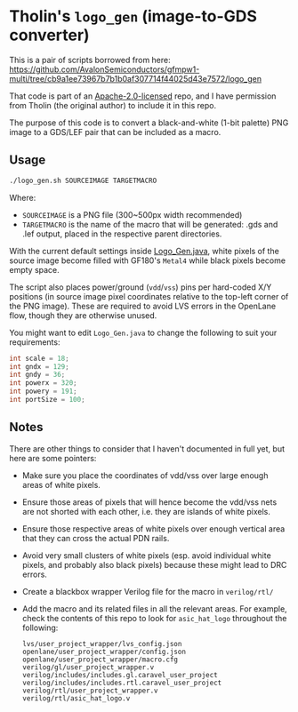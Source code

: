 # Tholin's `logo_gen` (image-to-GDS converter)

This is a pair of scripts borrowed from here: https://github.com/AvalonSemiconductors/gfmpw1-multi/tree/cb9a1ee73967b7b1b0af307714f44025d43e7572/logo_gen

That code is part of an [Apache-2.0-licensed](https://github.com/AvalonSemiconductors/gfmpw1-multi/blob/main/LICENSE) repo, and I have permission from Tholin (the original author) to include it in this repo.

The purpose of this code is to convert a black-and-white (1-bit palette) PNG image to a GDS/LEF pair that can be included as a macro.

## Usage

```bash
./logo_gen.sh SOURCEIMAGE TARGETMACRO
```

Where:

*   `SOURCEIMAGE` is a PNG file (300~500px width recommended)
*   `TARGETMACRO` is the name of the macro that will be generated: .gds and .lef output, placed in the respective parent directories.

With the current default settings inside [Logo_Gen.java](./LogoGen.java), white pixels of the source image become filled with GF180's `Metal4` while black pixels become empty space.

The script also places power/ground (`vdd`/`vss`) pins per hard-coded X/Y positions (in source image pixel coordinates relative to the top-left corner of the PNG image). These are required to avoid LVS errors in the OpenLane flow, though they are otherwise unused.

You might want to edit `Logo_Gen.java` to change the following to suit your requirements:

```java
int scale = 18;
int gndx = 129;
int gndy = 36;
int powerx = 320;
int powery = 191;
int portSize = 100;
```

## Notes

There are other things to consider that I haven't documented in full yet, but here are some pointers:

*   Make sure you place the coordinates of vdd/vss over large enough areas of white pixels.
*   Ensure those areas of pixels that will hence become the vdd/vss nets are not shorted with each other, i.e. they are islands of white pixels.
*   Ensure those respective areas of white pixels over enough vertical area that they can cross the actual PDN rails.
*   Avoid very small clusters of white pixels (esp. avoid individual white pixels, and probably also black pixels) because these might lead to DRC errors.
*   Create a blackbox wrapper Verilog file for the macro in `verilog/rtl/`
*   Add the macro and its related files in all the relevant areas. For example, check the contents of this repo to look for `asic_hat_logo` throughout the following:

    ```
    lvs/user_project_wrapper/lvs_config.json
    openlane/user_project_wrapper/config.json
    openlane/user_project_wrapper/macro.cfg
    verilog/gl/user_project_wrapper.v
    verilog/includes/includes.gl.caravel_user_project
    verilog/includes/includes.rtl.caravel_user_project
    verilog/rtl/user_project_wrapper.v
    verilog/rtl/asic_hat_logo.v
    ```

